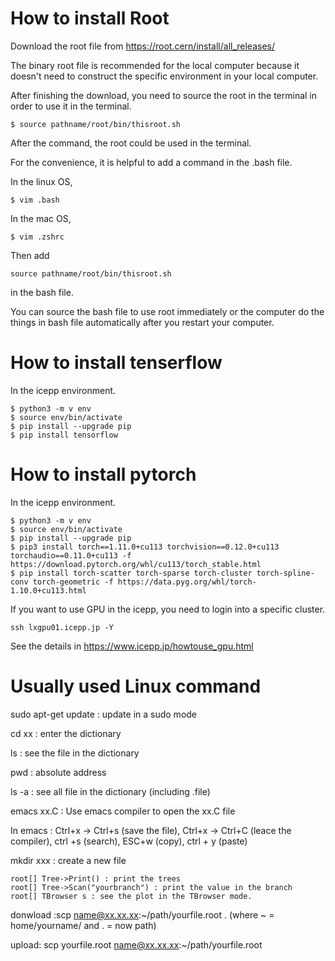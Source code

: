 # How to install Root
Download the root file from https://root.cern/install/all_releases/ 

The binary root file is recommended for the local computer because it doesn't need to construct the specific environment in your local computer.

After finishing the download, you need to source the root in the terminal in order to use it in the terminal.
```shell
$ source pathname/root/bin/thisroot.sh
```
After the command, the root could be used in the terminal.

For the convenience, it is helpful to add a command in the .bash file.

In the linux OS,
```shell
$ vim .bash
```
In the mac OS,
```shell
$ vim .zshrc
```
Then add
```shell
source pathname/root/bin/thisroot.sh
```
in the bash file.

You can source the bash file to use root immediately or the computer do the things in bash file automatically after you restart your computer.
# How to install tenserflow
In the icepp environment.
```shell
$ python3 -m v env
$ source env/bin/activate
$ pip install --upgrade pip
$ pip install tensorflow
```

# How to install pytorch
In the icepp environment.
```shell
$ python3 -m v env
$ source env/bin/activate
$ pip install --upgrade pip
$ pip3 install torch==1.11.0+cu113 torchvision==0.12.0+cu113 torchaudio==0.11.0+cu113 -f https://download.pytorch.org/whl/cu113/torch_stable.html
$ pip install torch-scatter torch-sparse torch-cluster torch-spline-conv torch-geometric -f https://data.pyg.org/whl/torch-1.10.0+cu113.html
```

If you want to use GPU in the icepp, you need to login into a specific cluster.
```shell
ssh lxgpu01.icepp.jp -Y
```
See the details in https://www.icepp.jp/howtouse_gpu.html


# Usually used Linux command
sudo apt-get update : update in a sudo mode

cd xx : enter the dictionary

ls : see the file in the dictionary

pwd : absolute address

ls -a : see all file in the dictionary (including .file)


emacs xx.C : Use emacs compiler to open the xx.C file

In emacs :  Ctrl+x -> Ctrl+s (save the file), Ctrl+x -> Ctrl+C (leace the compiler), ctrl +s (search), ESC+w (copy), ctrl + y (paste)

mkdir xxx : create a new file

```shell
root[] Tree->Print() : print the trees
root[] Tree->Scan("yourbranch") : print the value in the branch
root[] TBrowser s : see the plot in the TBrowser mode.
```

donwload :scp name@xx.xx.xx:~/path/yourfile.root .  (where ~ = home/yourname/ and . = now path)

upload: scp yourfile.root name@xx.xx.xx:~/path/yourfile.root
